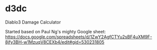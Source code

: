 # d3dc
Diablo3 Damage Calculator

Started based on Paul Ng's mighty Google sheet: https://docs.google.com/spreadsheets/d/1ZwY2AgfCTYu2sBF4uXM9F-8jfy3BH-w1MzuqV8CEXb4/edit#gid=530231805
